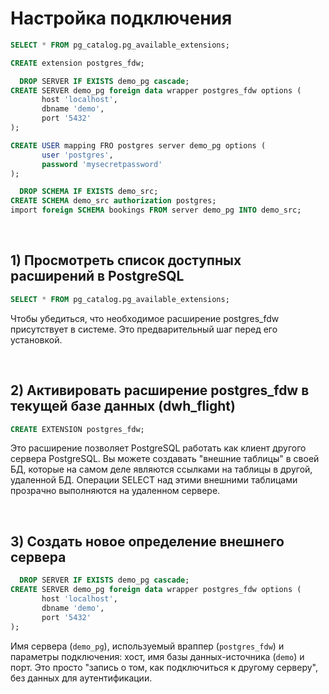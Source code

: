 # Настройка подключения 
```sql
SELECT * FROM pg_catalog.pg_available_extensions;

CREATE extension postgres_fdw;

  DROP SERVER IF EXISTS demo_pg cascade;
CREATE SERVER demo_pg foreign data wrapper postgres_fdw options (
	   host 'localhost',
	   dbname 'demo',
	   port '5432'
);

CREATE USER mapping FRO postgres server demo_pg options (
	   user 'postgres',
	   password 'mysecretpassword'
);

  DROP SCHEMA IF EXISTS demo_src;
CREATE SCHEMA demo_src authorization postgres;
import foreign SCHEMA bookings FROM server demo_pg INTO demo_src;
```

<br>
  
## 1) Просмотреть список доступных расширений в PostgreSQL
```sql
SELECT * FROM pg_catalog.pg_available_extensions;
```  
Чтобы убедиться, что необходимое расширение postgres_fdw присутствует в системе. Это предварительный шаг перед его установкой.

<br>
  
## 2) Активировать расширение postgres_fdw в текущей базе данных (dwh_flight)  
```sql
CREATE EXTENSION postgres_fdw;
```  
Это расширение позволяет PostgreSQL работать как клиент другого сервера PostgreSQL. Вы можете создавать "внешние таблицы" в своей БД, которые на самом деле являются ссылками на таблицы в другой, удаленной БД. Операции SELECT над этими внешними таблицами прозрачно выполняются на удаленном сервере.  

<br>
  
## 3) Создать новое определение внешнего сервера
```sql
  DROP SERVER IF EXISTS demo_pg cascade;
CREATE SERVER demo_pg foreign data wrapper postgres_fdw options (
	   host 'localhost',
	   dbname 'demo',
	   port '5432'
);
```  
Имя сервера (`demo_pg`), используемый враппер (`postgres_fdw`) и параметры подключения: хост, имя базы данных-источника (`demo`) и порт. Это просто "запись о том, как подключиться к другому серверу", без данных для аутентификации.  

<br>
  
